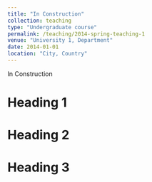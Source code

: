 ```yaml
---
title: "In Construction"
collection: teaching
type: "Undergraduate course"
permalink: /teaching/2014-spring-teaching-1
venue: "University 1, Department"
date: 2014-01-01
location: "City, Country"
---
```

In Construction

Heading 1
======

Heading 2
======

Heading 3
======
